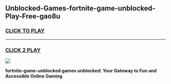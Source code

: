 
## Unblocked-Games-fortnite-game-unblocked-Play-Free-gao8u
<h3>
<a href="https://premium76.site?title=fortnite-game-unblocked&ref=20M">CLICK TO PLAY</a></h3>
<hr>

<h3>
<a href="https://premium76.site?title=fortnite-game-unblocked&ref=20M">CLICK 2 PLAY</a>
  
</h3>

<a href="https://premium76.site?title=fortnite-game-unblocked&ref=19M"><img src="https://clearcache.store/games.png"></a>


**fortnite-game-unblocked games unblocked: Your Gateway to Fun and Accessible Online Gaming**
